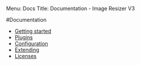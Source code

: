 Menu: Docs
Title: Documentation - Image Resizer V3

#Documentation

* [Getting started](/)
* [Plugins](/plugins)
* [Configuration](configuration)
* [Extending](extending)
* [Licenses](/licenses/)